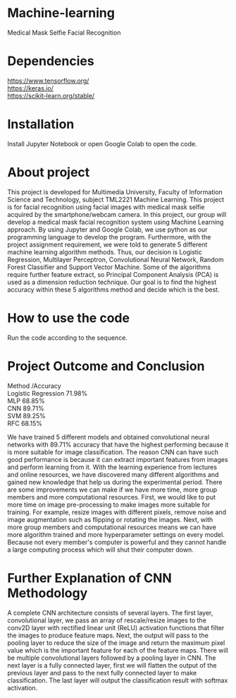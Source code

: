 # Machine-learning
Medical Mask Selfie Facial Recognition

# Dependencies
https://www.tensorflow.org/  
https://keras.io/  
https://scikit-learn.org/stable/  



# Installation
Install Jupyter Notebook or open Google Colab to open the code.

# About project
This project is developed for Multimedia University, Faculty of Information Science and 
Technology, subject TML2221 Machine Learning. 
This project is for facial recognition using facial images with medical mask selfie acquired by the smartphone/webcam camera. In this project, our group will develop a medical mask facial recognition system using Machine Learning approach. By using Jupyter and Google Colab, we use python as our programming language to develop the program. Furthermore, with the project assignment requirement, we were told to generate 5 different machine learning algorithm methods. Thus, our decision is Logistic Regression, Multilayer Perceptron, Convolutional Neural Network, Random Forest Classifier and Support Vector Machine. Some of the algorithms require further feature extract, so Principal Component Analysis (PCA) is used as a dimension reduction technique. Our goal is to find the highest accuracy within these 5 algorithms method and decide which is the best.

# How to use the code
Run the code according to the sequence.

# Project Outcome and Conclusion

 Method               /Accuracy  
 Logistic Regression  71.98%  
 MLP                  68.85%  
 CNN                  89.71%  
 SVM                  89.25%  
 RFC                  68.15%  
 
  We have trained 5 different models and obtained convolutional neural networks with 89.71% accuracy that have the highest performing because it is more suitable for image classification. The reason CNN can have such good performance is because it can extract important features from images and perform learning from it. With the learning experience from lectures and online resources, we have discovered many different algorithms and gained new knowledge that help us during the experimental period.
  There are some improvements we can make if we have more time, more group members and more computational resources. First, we would like to put more time on image pre-processing to make images more suitable for training. For example, resize images with different pixels, remove noise and image augmentation such as flipping or rotating the images. Next, with more group members and computational resources means we can have more algorithm trained and more hyperparameter settings on every model. Because not every member's computer is powerful and they cannot handle a large computing process which will shut their computer down.
 
# Further Explanation of CNN Methodology
A complete CNN architecture consists of several layers. The first layer, convolutional layer, we pass an array of rescale/resize images to the conv2D layer with rectified linear unit (ReLU) activation functions that filter the images to produce feature maps. 
Next, the output will pass to the pooling layer to reduce the size of the image and return the maximum pixel value which is the important feature for each of the feature maps. There will be multiple convolutional layers followed by a pooling layer in CNN. The next layer is a fully connected layer, first we will flatten the output of the previous layer and pass to the next fully connected layer to make classification. The last layer will output the classification result with softmax activation.

